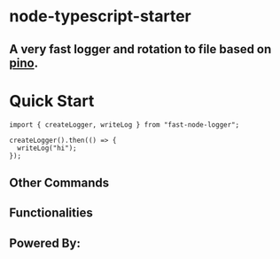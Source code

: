 # node-typescript-starter

## A very fast logger and rotation to file based on [pino](https://www.npmjs.com/package/pino).

# Quick Start

```
import { createLogger, writeLog } from "fast-node-logger";

createLogger().then(() => {
  writeLog("hi");
});
```

## Other Commands

## Functionalities

## Powered By:
